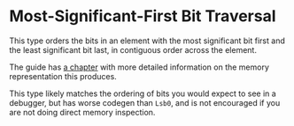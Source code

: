 # Most-Significant-First Bit Traversal

This type orders the bits in an element with the most significant bit first and
the least significant bit last, in contiguous order across the element.

The guide has [a chapter][0] with more detailed information on the memory
representation this produces.

This type likely matches the ordering of bits you would expect to see in a
debugger, but has worse codegen than `Lsb0`, and is not encouraged if you are
not doing direct memory inspection.

[0]: https://ferrilab.github.io/ferrilab/bitvec/memory-representation
